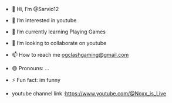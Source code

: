 - 👋 Hi, I’m @Sarvio12
- 👀 I’m interested in youtube 
- 🌱 I’m currently learning Playing Games
- 💞️ I’m looking to collaborate on youtube 
- 📫 How to reach me ogclashgaming@gmail.com
- 😄 Pronouns: ...
- ⚡ Fun fact: im funny 

- youtube channel link :https://www.youtube.com/@Noxx_is_Live

<!---
Sarvio12/Sarvio12 is a ✨ special ✨ repository because its `README.md` (this file) appears on your GitHub profile.
You can click the Preview link to take a look at your changes.
--->
